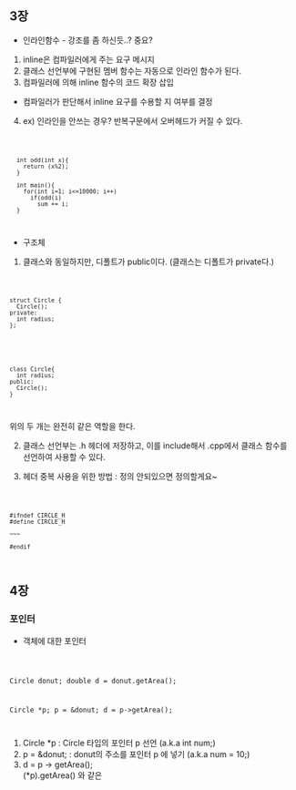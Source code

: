 ## 3장

* 인라인함수 - 강조를 좀 하신듯..? 중요?
1. inline은 컴파일러에게 주는 요구 메시지
2. 클래스 선언부에 구현된 멤버 함수는 자동으로 인라인 함수가 된다.
3. 컴파일러에 의해 inline 함수의 코드 확장 삽입
  * 컴파일러가 판단해서 inline 요구를 수용할 지 여부를 결정
4. ex) 인라인을 안쓰는 경우? 반복구문에서 오버헤드가 커질 수 있다.

<code>

      int odd(int x){
        return (x%2);
      }

      int main(){
        for(int i=1; i<=10000; i++)
          if(odd(i)
            sum += i;
      }
    
</code>

* 구조체
1. 클래스와 동일하지만, 디폴트가 public이다. (클래스는 디폴트가 private다.)

<code>

    struct Circle {
      Circle();
    private:
      int radius;
    };
    
</code>

<code>

    class Circle{
      int radius;
    public:
      Circle();
    }
    
</code>

위의 두 개는 완전히 같은 역할을 한다. </br>

2. 클래스 선언부는 .h 헤더에 저장하고, 이를 include해서 .cpp에서 클래스 함수를 선언하여 사용할 수 있다.

3. 헤더 중복 사용을 위한 방법 : 정의 안되있으면 정의할게요~

<code>
 
    #ifndef CIRCLE_H
    #define CIRCLE_H

    ~~~

    #endif
   
</code>

## 4장

### 포인터
* 객체에 대한 포인터

<code>
 
   Circle donut;
   double d = donut.getArea();
   
   Circle *p;
   p = &donut;
   d = p->getArea();
   
</code>

 1. Circle *p : Circle 타입의 포인터 p 선언 (a.k.a int num;)
 2. p = &donut; : donut의 주소를 포인터 p 에 넣기 (a.k.a num = 10;)
 3. d = p -> getArea(); </br>
    (*p).getArea() 와 같은 
